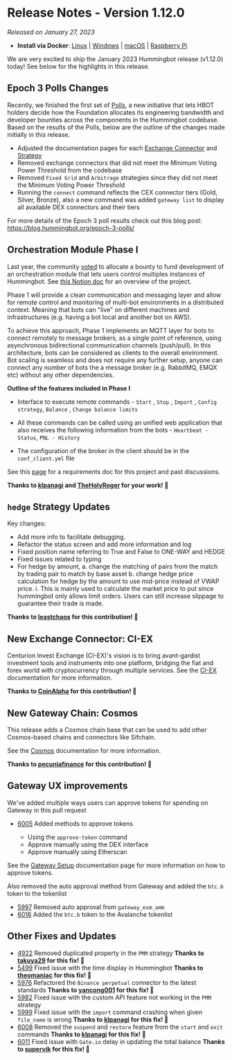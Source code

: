 # Release Notes - Version 1.12.0

*Released on January 27, 2023*

- **Install via Docker**: [Linux](/installation/docker/#linuxubuntu) | [Windows](/installation/docker/#windows) | [macOS](/installation/docker/#macos) | [Raspberry Pi](/installation/raspberry-pi/#install-via-docker)

We are very excited to ship the January 2023 Hummingbot release (v1.12.0) today! See below for the highlights in this release.

## Epoch 3 Polls Changes

Recently, we finished the first set of [Polls](/governance/polls/), a new initiative that lets HBOT holders decide how the Foundation allocates its engineering bandwidth and developer bounties across the components in the Hummingbot codebase. Based on the results of the Polls, below are the outline of the changes made initially in this release.  

- Adjusted the documentation pages for each [Exchange Connector](/exchanges) and [Strategy](/strategies)
- Removed exchange connectors that did not meet the Minimum Voting Power Threshold from the codebase
- Removed `Fixed Grid` and `Arbitrage` strategies since they did not meet the Minimum Voting Power Threshold
- Running the `connect` command reflects the CEX connector tiers (Gold, Silver, Bronze), also a new command was added `gateway list` to display all available DEX connectors and their tiers

For more details of the Epoch 3 poll results check out this blog post: <https://blog.hummingbot.org/epoch-3-polls/>

## Orchestration Module Phase I

Last year, the community [voted](https://snapshot.org/#/hbot-ip.eth/proposal/0x23e5e5ec459daea8bcb2228b2e18bc081d4b12cb5067d7a9f9efe157cc05ce16) to allocate a bounty to fund development of an orchestration module that lets users control multiples instances of Hummingbot. See [this Notion doc](https://www.notion.so/hummingbot-foundation/Bot-Orchestration-fcac18bd90d74b0ebca9b260617522f0) for an overview of the project.

Phase 1 will provide a clean communication and messaging layer and allow for remote control and monitoring of multi-bot environments in a distributed context. Meaning that bots can "live" on different machines and infrastructures (e.g. having a bot local and another bot on AWS).

To achieve this approach, Phase 1 implements an MQTT layer for bots to connect remotely to message brokers, as a single point of reference, using asynchronous bidirectional communication channels (push/pull). In this architecture, bots can be considered as clients to the overall environment. Bot scaling is seamless and does not require any further setup, anyone can connect any number of bots the a message broker (e.g. RabbitMQ, EMQX etc) without any other dependencies.

**Outline of the features included in Phase I**

- Interface to execute remote commands -
    `Start` , `Stop` , `Import` , `Config strategy`, `Balance` , `Change balance limits`

- All these commands can be called using an unified web application that also receives the following information from the bots - `Heartbeat - Status`, `PNL - History`

- The configuration of the broker in the client should be in the `conf_client.yml` file

See this [page](https://www.notion.so/hummingbot-foundation/Bot-Orchestration-fcac18bd90d74b0ebca9b260617522f0) for a requirements doc for this project and past discussions.

**Thanks to [klpanagi](https://github.com/klpanagi) and [TheHolyRoger](https://github.com/TheHolyRoger) for your work! 🙏**

## `hedge` Strategy Updates

Key changes:

- Add more info to facilitate debugging.
- Refactor the status screen and add more information and log
- Fixed position name referring to True and False to ONE-WAY and HEDGE
- Fixed issues related to typing
- For hedge by amount,
    a. change the matching of pairs from the match by trading pair to match by base asset
    b. change hedge price calculation for hedge by the amount to use mid-price instead of VWAP price.
    i. This is mainly used to calculate the market price to put since hummingbot only allows limit orders. Users can still increase slippage to guarantee their trade is made.

**Thanks to [leastchaos](https://github.com/leastchaos) for this contribution! 🙏**

## New Exchange Connector: CI-EX

Centurion Invest Exchange (CI-EX)'s vision is to bring avant-gardist investment tools and instruments into one platform, bridging the fiat and forex world with cryptocurrency through multiple services. See the [CI-EX](/exchanges/ci-ex/) documentation for more information.

**Thanks to [CoinAlpha](https://coinalpha.com) for this contribution! 🙏**

## New Gateway Chain: Cosmos

This release adds a Cosmos chain base that can be used to add other Cosmos-based chains and connectors like Sifchain.

See the [Cosmos](/chains/cosmos) documentation for more information.

**Thanks to [pecuniafinance](https://pecuniafinance.com/) for this contribution! 🙏**

## Gateway UX improvements

We've added multiple ways users can approve tokens for spending on Gateway in this pull request

- [6005](https://github.com/hummingbot/hummingbot/pull/6005) Added methods to approve tokens

  - Using the `approve-token` command
  - Approve manually using the DEX interface
  - Approve manually using Etherscan

See the [Gateway Setup](/gateway/setup) documentation page for more information on how to approve tokens.

Also removed the auto approval method from Gateway and added the `btc.b` token to the tokenlist

- [5997](https://github.com/hummingbot/hummingbot/pull/5997) Removed auto approval from `gateway_evm_amm`
- [6016](https://github.com/hummingbot/hummingbot/pull/6016) Added the `btc.b` token to the Avalanche tokenlist

## Other Fixes and Updates

- [4922](https://github.com/hummingbot/hummingbot/pull/4922) Removed duplicated property in the `PMM` strategy **Thanks to [takuya29](https://github.com/takuya29) for this fix! 🙏**
- [5499](https://github.com/hummingbot/hummingbot/pull/5499) Fixed issue with the time display in Hummingbot **Thanks to [theomaniac](https://github.com/theomaniac) for this fix! 🙏**
- [5976](https://github.com/hummingbot/hummingbot/pull/5976) Refactored the `Binance perpetual` connector to the latest standards **Thanks to [yancong001](https://github.com/yancong001) for this fix! 🙏**
- [5982](https://github.com/hummingbot/hummingbot/pull/5982) Fixed issue with the custom API feature not working in the `PMM` strategy
- [5999](https://github.com/hummingbot/hummingbot/pull/5999) Fixed issue with the `import` command crashing when given `file_name` is wrong **Thanks to [klpanagi](https://github.com/klpanagi) for this fix! 🙏**
- [6008](https://github.com/hummingbot/hummingbot/pull/6008) Removed the `suspend` and `restore` feature from the `start` and `exit` commands **Thanks to [klpanagi](https://github.com/klpanagi) for this fix! 🙏**
- [6011](https://github.com/hummingbot/hummingbot/pull/6011) Fixed issue with `Gate.io` delay in updating the total balance **Thanks to [supervik](https://github.com/supervik) for this fix! 🙏**
